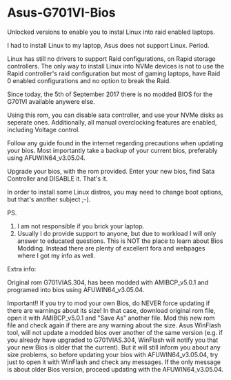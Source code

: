 # Asus-G701VI-Bios
Unlocked versions to enable you to instal Linux into raid enabled laptops.

I had to install Linux to my laptop, Asus does not support Linux. Period. 

Linux has still no drivers to support Raid configurations, on Rapid storage controllers.
The only way to install Linux into NVMe devices is not to use the Rapid controller's raid configuration 
but most of gaming laptops, have Raid 0 enabled configurations and no option to break the Raid.

Since today, the 5th of September 2017 there is no modded BIOS for the G701VI available anywere else.

Using this rom, you can disable sata controller, and use your NVMe disks as seperate ones.
Additionally, all manual overclocking features are enabled, including Voltage control.

Follow any guide found in the internet regarding precautions when updating your bios.
Most importantly take a backup of your current bios, preferably using AFUWIN64_v3.05.04.

Upgrade your bios, with the rom provided.
Enter your new bios, find Sata Controller and DISABLE it. That's it.

In order to install some Linux distros, you may need to change boot options, but that's another subject ;-).




PS.

1. I am not responsible if you brick your laptop.
2. Usually I do provide support to anyone, but due to workload I will only answer to educated questions.
This is NOT the place to learn about Bios Modding. Instead there are plenty of excellent fora and webpages
where I got my info as well.

Extra info:

Original rom G701VIAS.304, has been modded with AMIBCP_v5.0.1 and programed into bios using AFUWIN64_v3.05.04.

Important!!
If you try to mod your own Bios, do NEVER force updating if there are warnings about its size!
In that case, download original rom file, open it with AMIBCP_v5.0.1 and "Save As" another file. 
Mod this new rom file and check again if there are any warning about the size.
Asus WinFlash tool, will not update a modded bios over another of the same version (e.g. if you already have upgraded to G701VIAS.304, WinFlash will notify you that your new Bios is older that the current). But it will still inform you about any size problems, so before updating your bios with AFUWIN64_v3.05.04, try just to open it with WinFlash and check any messages.
If the only message is about older Bios version, proceed updating with the AFUWIN64_v3.05.04.





